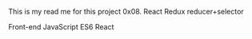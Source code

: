 This is my read me for this project 0x08. React Redux reducer+selector

Front-end
JavaScript
ES6
React
